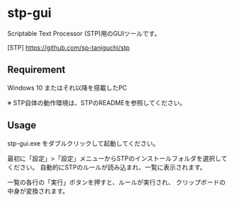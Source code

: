 # stp-gui

Scriptable Text Processor (STP)用のGUIツールです。

[STP]
https://github.com/sp-taniguchi/stp

## Requirement

Windows 10 またはそれ以降を搭載したPC

※ STP自体の動作環境は、STPのREADMEを参照してください。

## Usage

stp-gui.exe をダブルクリックして起動してください。

最初に「設定」>「設定」メニューからSTPのインストールフォルダを選択してください。
自動的にSTPのルールが読み込まれ、一覧に表示されます。

一覧の各行の「実行」ボタンを押すと、ルールが実行され、
クリップボードの中身が変換されます。
